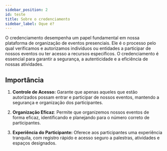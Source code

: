 ```yaml
---
sidebar_position: 2
id: teste
title: Sobre o credenciamento
sidebar_label: Oque é?
---
```


O credenciamento desempenha um papel fundamental em nossa plataforma de organização de eventos presenciais. Ele é o processo pelo qual verificamos e autorizamos indivíduos ou entidades a participar de nossos eventos ou ter acesso a recursos específicos. O credenciamento é essencial para garantir a segurança, a autenticidade e a eficiência de nossas atividades.

## Importância

1. **Controle de Acesso:** Garante que apenas aqueles que estão autorizados possam entrar e participar de nossos eventos, mantendo a segurança e organização dos participantes.

2. **Organização Eficaz**: Permite que organizemos nossos eventos de forma eficaz, identificando e planejando para o número correto de participantes.

3. **Experiência do Participante:** Oferece aos participantes uma experiência tranquila, com registro rápido e acesso seguro a palestras, atividades e espaços designados.